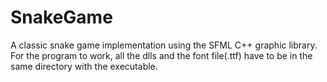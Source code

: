 # SnakeGame
A classic snake game implementation using the SFML C++ graphic library.
 For the program to work, all the dlls and the font file(.ttf) have to be in the same directory with the executable.
 
